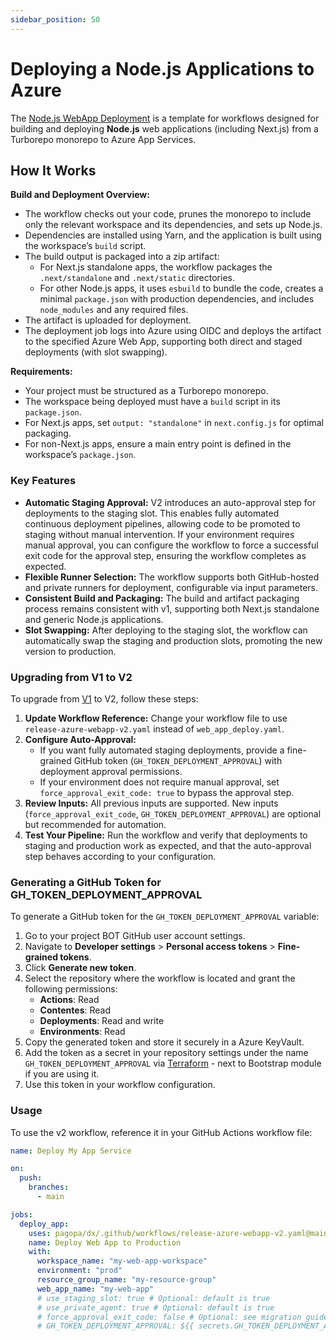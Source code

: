 ```yaml
---
sidebar_position: 50
---
```


# Deploying a Node.js Applications to Azure

The
[Node.js WebApp Deployment](https://github.com/pagopa/dx/blob/main/.github/workflows/release-azure-webapp-v2.yaml)
is a template for workflows designed for building and deploying **Node.js** web
applications (including Next.js) from a Turborepo monorepo to Azure App
Services.

## How It Works

**Build and Deployment Overview:**

- The workflow checks out your code, prunes the monorepo to include only the
  relevant workspace and its dependencies, and sets up Node.js.
- Dependencies are installed using Yarn, and the application is built using the
  workspace’s `build` script.
- The build output is packaged into a zip artifact:
  - For Next.js standalone apps, the workflow packages the `.next/standalone`
    and `.next/static` directories.
  - For other Node.js apps, it uses `esbuild` to bundle the code, creates a
    minimal `package.json` with production dependencies, and includes
    `node_modules` and any required files.
- The artifact is uploaded for deployment.
- The deployment job logs into Azure using OIDC and deploys the artifact to the
  specified Azure Web App, supporting both direct and staged deployments (with
  slot swapping).

**Requirements:**

- Your project must be structured as a Turborepo monorepo.
- The workspace being deployed must have a `build` script in its `package.json`.
- For Next.js apps, set `output: "standalone"` in `next.config.js` for optimal
  packaging.
- For non-Next.js apps, ensure a main entry point is defined in the workspace’s
  `package.json`.

### Key Features

- **Automatic Staging Approval:** V2 introduces an auto-approval step for
  deployments to the staging slot. This enables fully automated continuous
  deployment pipelines, allowing code to be promoted to staging without manual
  intervention. If your environment requires manual approval, you can configure
  the workflow to force a successful exit code for the approval step, ensuring
  the workflow completes as expected.
- **Flexible Runner Selection:** The workflow supports both GitHub-hosted and
  private runners for deployment, configurable via input parameters.
- **Consistent Build and Packaging:** The build and artifact packaging process
  remains consistent with v1, supporting both Next.js standalone and generic
  Node.js applications.
- **Slot Swapping:** After deploying to the staging slot, the workflow can
  automatically swap the staging and production slots, promoting the new version
  to production.

### Upgrading from V1 to V2

To upgrade from
[V1](https://github.com/pagopa/dx/blob/main/.github/workflows/web_app_deploy.yaml)
to V2, follow these steps:

1. **Update Workflow Reference:** Change your workflow file to use
   `release-azure-webapp-v2.yaml` instead of `web_app_deploy.yaml`.
2. **Configure Auto-Approval:**
   - If you want fully automated staging deployments, provide a fine-grained
     GitHub token (`GH_TOKEN_DEPLOYMENT_APPROVAL`) with deployment approval
     permissions.
   - If your environment does not require manual approval, set
     `force_approval_exit_code: true` to bypass the approval step.
3. **Review Inputs:** All previous inputs are supported. New inputs
   (`force_approval_exit_code`, `GH_TOKEN_DEPLOYMENT_APPROVAL`) are optional but
   recommended for automation.
4. **Test Your Pipeline:** Run the workflow and verify that deployments to
   staging and production work as expected, and that the auto-approval step
   behaves according to your configuration.

### Generating a GitHub Token for GH_TOKEN_DEPLOYMENT_APPROVAL

To generate a GitHub token for the `GH_TOKEN_DEPLOYMENT_APPROVAL` variable:

1. Go to your project BOT GitHub user account settings.
2. Navigate to **Developer settings** > **Personal access tokens** >
   **Fine-grained tokens**.
3. Click **Generate new token**.
4. Select the repository where the workflow is located and grant the following
   permissions:
   - **Actions**: Read
   - **Contentes**: Read
   - **Deployments**: Read and write
   - **Environments**: Read
5. Copy the generated token and store it securely in a Azure KeyVault.
6. Add the token as a secret in your repository settings under the name
   `GH_TOKEN_DEPLOYMENT_APPROVAL` via
   [Terraform](https://registry.terraform.io/providers/integrations/github/latest/docs/resources/actions_secret) -
   next to Bootstrap module if you are using it.
7. Use this token in your workflow configuration.

### Usage

To use the v2 workflow, reference it in your GitHub Actions workflow file:

```yaml
name: Deploy My App Service

on:
  push:
    branches:
      - main

jobs:
  deploy_app:
    uses: pagopa/dx/.github/workflows/release-azure-webapp-v2.yaml@main
    name: Deploy Web App to Production
    with:
      workspace_name: "my-web-app-workspace"
      environment: "prod"
      resource_group_name: "my-resource-group"
      web_app_name: "my-web-app"
      # use_staging_slot: true # Optional: default is true
      # use_private_agent: true # Optional: default is true
      # force_approval_exit_code: false # Optional: see migration guide
      # GH_TOKEN_DEPLOYMENT_APPROVAL: ${{ secrets.GH_TOKEN_DEPLOYMENT_APPROVAL }} # Required for auto-approval
```
